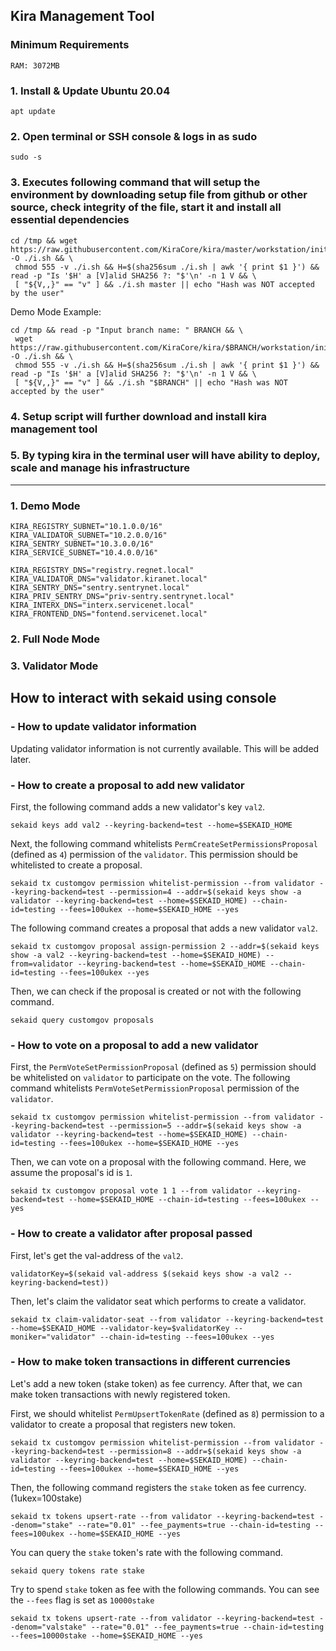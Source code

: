 ## Kira Management Tool

### Minimum Requirements

```
RAM: 3072MB
```

### 1. Install & Update Ubuntu 20.04

```
apt update
```

### 2. Open terminal or SSH console & logs in as sudo

```
sudo -s
```

### 3. Executes following command that will setup the environment by downloading setup file from github or other source, check integrity of the file, start it and install all essential dependencies

```
cd /tmp && wget https://raw.githubusercontent.com/KiraCore/kira/master/workstation/init.sh -O ./i.sh && \
 chmod 555 -v ./i.sh && H=$(sha256sum ./i.sh | awk '{ print $1 }') && read -p "Is '$H' a [V]alid SHA256 ?: "$'\n' -n 1 V && \
 [ "${V,,}" == "v" ] && ./i.sh master || echo "Hash was NOT accepted by the user"
```

Demo Mode Example:

```
cd /tmp && read -p "Input branch name: " BRANCH && \
 wget https://raw.githubusercontent.com/KiraCore/kira/$BRANCH/workstation/init.sh -O ./i.sh && \
 chmod 555 -v ./i.sh && H=$(sha256sum ./i.sh | awk '{ print $1 }') && read -p "Is '$H' a [V]alid SHA256 ?: "$'\n' -n 1 V && \
 [ "${V,,}" == "v" ] && ./i.sh "$BRANCH" || echo "Hash was NOT accepted by the user"
```

### 4. Setup script will further download and install kira management tool

### 5. By typing kira in the terminal user will have ability to deploy, scale and manage his infrastructure

---

### 1. Demo Mode

```
KIRA_REGISTRY_SUBNET="10.1.0.0/16"
KIRA_VALIDATOR_SUBNET="10.2.0.0/16"
KIRA_SENTRY_SUBNET="10.3.0.0/16"
KIRA_SERVICE_SUBNET="10.4.0.0/16"
```

```
KIRA_REGISTRY_DNS="registry.regnet.local"
KIRA_VALIDATOR_DNS="validator.kiranet.local"
KIRA_SENTRY_DNS="sentry.sentrynet.local"
KIRA_PRIV_SENTRY_DNS="priv-sentry.sentrynet.local"
KIRA_INTERX_DNS="interx.servicenet.local"
KIRA_FRONTEND_DNS="fontend.servicenet.local"
```

### 2. Full Node Mode

### 3. Validator Mode

## How to interact with sekaid using console

### - How to update validator information

Updating validator information is not currently available. This will be added later.

### - How to create a proposal to add new validator

First, the following command adds a new validator's key `val2`.

```
sekaid keys add val2 --keyring-backend=test --home=$SEKAID_HOME
```

Next, the following command whitelists `PermCreateSetPermissionsProposal` (defined as `4`) permission of the `validator`. This permission should be whitelisted to create a proposal.

```
sekaid tx customgov permission whitelist-permission --from validator --keyring-backend=test --permission=4 --addr=$(sekaid keys show -a validator --keyring-backend=test --home=$SEKAID_HOME) --chain-id=testing --fees=100ukex --home=$SEKAID_HOME --yes
```

The following command creates a proposal that adds a new validator `val2`.

```
sekaid tx customgov proposal assign-permission 2 --addr=$(sekaid keys show -a val2 --keyring-backend=test --home=$SEKAID_HOME) --from=validator --keyring-backend=test --home=$SEKAID_HOME --chain-id=testing --fees=100ukex --yes
```

Then, we can check if the proposal is created or not with the following command.

```
sekaid query customgov proposals
```

### - How to vote on a proposal to add a new validator

First, the `PermVoteSetPermissionProposal` (defined as `5`) permission should be whitelisted on `validator` to participate on the vote. The following command whitelists `PermVoteSetPermissionProposal` permission of the `validator`.

```
sekaid tx customgov permission whitelist-permission --from validator --keyring-backend=test --permission=5 --addr=$(sekaid keys show -a validator --keyring-backend=test --home=$SEKAID_HOME) --chain-id=testing --fees=100ukex --home=$SEKAID_HOME --yes
```

Then, we can vote on a proposal with the following command. Here, we assume the proposal's id is `1`.

```
sekaid tx customgov proposal vote 1 1 --from validator --keyring-backend=test --home=$SEKAID_HOME --chain-id=testing --fees=100ukex --yes
```

### - How to create a validator after proposal passed

First, let's get the val-address of the `val2`.

```
validatorKey=$(sekaid val-address $(sekaid keys show -a val2 --keyring-backend=test))
```

Then, let's claim the validator seat which performs to create a validator.

```
sekaid tx claim-validator-seat --from validator --keyring-backend=test --home=$SEKAID_HOME --validator-key=$validatorKey --moniker="validator" --chain-id=testing --fees=100ukex --yes
```

### - How to make token transactions in different currencies

Let's add a new token (stake token) as fee currency. After that, we can make token transactions with newly registered token.

First, we should whitelist `PermUpsertTokenRate` (defined as `8`) permission to a validator to create a proposal that registers new token.

```
sekaid tx customgov permission whitelist-permission --from validator --keyring-backend=test --permission=8 --addr=$(sekaid keys show -a validator --keyring-backend=test --home=$SEKAID_HOME) --chain-id=testing --fees=100ukex --home=$SEKAID_HOME --yes
```

Then, the following command registers the `stake` token as fee currency. (1ukex=100stake)

```
sekaid tx tokens upsert-rate --from validator --keyring-backend=test --denom="stake" --rate="0.01" --fee_payments=true --chain-id=testing --fees=100ukex --home=$SEKAID_HOME --yes
```

You can query the `stake` token's rate with the following command.

```
sekaid query tokens rate stake
```

Try to spend `stake` token as fee with the following commands. You can see the `--fees` flag is set as `10000stake`

```
sekaid tx tokens upsert-rate --from validator --keyring-backend=test --denom="valstake" --rate="0.01" --fee_payments=true --chain-id=testing --fees=10000stake --home=$SEKAID_HOME --yes
```
